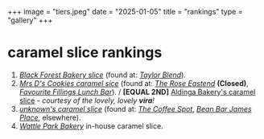 +++
image = "tiers.jpeg"
date = "2025-01-05"
title = "rankings"
type = "gallery"
+++


# caramel slice rankings

1. *[Black Forest Bakery slice](https://maps.app.goo.gl/oz52mERCoaRQTKcv7)* (found at: *[Taylor Blend](https://maps.app.goo.gl/yKdtz6vL786GrYDP9)*).
2. *[Mrs D's Cookies caramel sice](https://maps.app.goo.gl/4ZzzjdCtX5zaf3wQ7)* (found at: *[The Rose Eastend](https://maps.app.goo.gl/sy6QgevBCFKv37bWA)* **(Closed)**, *[Favourite Fillings Lunch Bar](https://maps.app.goo.gl/DcT72cnTFhPoepJa7)*). / **[EQUAL 2ND]** [Aldinga Bakery's caramel slice](https://maps.app.goo.gl/58tDYbojAsQsFaLH6) - *courtesy of the lovely, lovely ***vira**!** 
3. *[unknown's caramel slice](https://bulbapedia.bulbagarden.net/wiki/Unown)* (found at: *[The Coffee Spot](https://maps.app.goo.gl/V6wMTqsyrTy97JEw9)*, *[Bean Bar James Place](https://maps.app.goo.gl/wRkdnPyenqk3wAjK8)*, elsewhere).
4. *[Wattle Park Bakery](https://maps.app.goo.gl/YuJGeEMkivVXovvR8)* in-house caramel slice.
